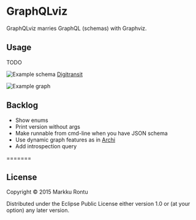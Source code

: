 # GraphQLviz

GraphQLviz marries GraphQL (schemas) with Graphviz.

## Usage

TODO

![Example schema](https://rawgit.com/Macroz/GraphQLviz/master/examples/otp.svg) [Digitransit](http://digitransit.fi)

![Example graph](https://rawgit.com/Macroz/GraphQLviz/master/examples/otp.svg)

## Backlog

- Show enums
- Print version without args
- Make runnable from cmd-line when you have JSON schema
- Use dynamic graph features as in [Archi](https://github.com/Macroz/archi)
- Add introspection query

=======
## License

Copyright © 2015 Markku Rontu

Distributed under the Eclipse Public License either version 1.0 or (at
your option) any later version.
